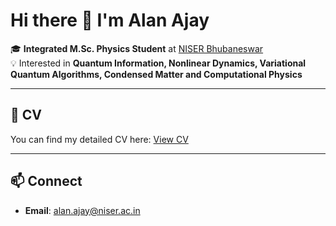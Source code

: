 # Hi there 👋 I'm Alan Ajay  

🎓 **Integrated M.Sc. Physics Student** at [NISER Bhubaneswar](https://www.niser.ac.in/)  
💡 Interested in **Quantum Information, Nonlinear Dynamics, Variational Quantum Algorithms, Condensed Matter and Computational Physics**  

---
## 📄 CV
You can find my detailed CV here: [View CV]([https://drive.google.com/file/d/1J9nzrHmn8zf7sEwgeyWkMrpmdyzm6ya7/view?usp=sharing](https://drive.google.com/file/d/1jSTOZc2QdPO1p8ZQ_oSsOJSiYaYjEB3o/view?usp=sharing))  

---

## 📫 Connect
- **Email**: [alan.ajay@niser.ac.in](mailto:alan.ajay@niser.ac.in)  

